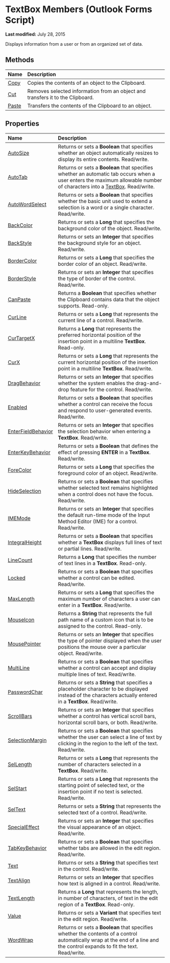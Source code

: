 
# TextBox Members (Outlook Forms Script)

 **Last modified:** July 28, 2015

Displays information from a user or from an organized set of data.

## Methods



|**Name**|**Description**|
|:-----|:-----|
| [Copy](ffcb9cb8-0735-3f54-8302-d15ef14b2c27.md)|Copies the contents of an object to the Clipboard.|
| [Cut](a2299d8f-46d5-de6c-1904-8a9eac29a649.md)|Removes selected information from an object and transfers it to the Clipboard.|
| [Paste](76187602-a0c1-4864-d800-1c95fc359cd0.md)|Transfers the contents of the Clipboard to an object.|



## Properties



|**Name**|**Description**|
|:-----|:-----|
| [AutoSize](d9ac63bf-a9ea-c00e-9b67-9cf204f4ebb1.md)|Returns or sets a  **Boolean** that specifies whether an object automatically resizes to display its entire contents. Read/write.|
| [AutoTab](4c7d917b-178b-04f2-9d9c-bf736eb9ad37.md)|Returns or sets a  **Boolean** that specifies whether an automatic tab occurs when a user enters the maximum allowable number of characters into a [TextBox](4a0e4a3d-beca-9f94-7e27-469c4bafe250.md). Read/write.|
| [AutoWordSelect](00fb7b7b-e7ab-a996-765d-04207d6ba995.md)|Returns or sets a  **Boolean** that specifies whether the basic unit used to extend a selection is a word or a single character. Read/write.|
| [BackColor](28e514ba-0bb4-496f-9405-7dd37c85023f.md)|Returns or sets a  **Long** that specifies the background color of the object. Read/write.|
| [BackStyle](b0366cbc-b44b-a5c0-f49f-4b690c8cbc2f.md)|Returns or sets an  **Integer** that specifies the background style for an object. Read/write.|
| [BorderColor](2ea6bcf2-ca1e-04cb-9ac8-4dd836a2b63e.md)|Returns or sets a  **Long** that specifies the border color of an object. Read/write.|
| [BorderStyle](c71b8117-a731-d0ab-89a7-84dd9aa089c4.md)|Returns or sets an  **Integer** that specifies the type of border of the control. Read/write.|
| [CanPaste](827fea27-a641-c232-fe94-f3d19ccc827c.md)|Returns a  **Boolean** that specifies whether the Clipboard contains data that the object supports. Read-only.|
| [CurLine](5c4470e5-f08e-291c-3f32-147ba74dd3b9.md)|Returns or sets a  **Long** that represents the current line of a control. Read/write.|
| [CurTargetX](4d5a6a33-48c4-651d-29e6-d2f27f81a8db.md)|Returns a  **Long** that represents the preferred horizontal position of the insertion point in a multiline **TextBox**. Read-only.|
| [CurX](1e367959-9f87-c79c-b816-aabf8cde2e23.md)|Returns or sets a  **Long** that represents the current horizontal position of the insertion point in a multiline **TextBox**. Read/write.|
| [DragBehavior](625ff366-65d5-0b50-bd73-420df5324fd2.md)|Returns or sets an  **Integer** that specifies whether the system enables the drag-and-drop feature for the control. Read/write.|
| [Enabled](f73d882d-f143-9d83-e10a-a4e9e47fc231.md)|Returns or sets a  **Boolean** that specifies whether a control can receive the focus and respond to user-generated events. Read/write.|
| [EnterFieldBehavior](b160b411-80b6-8731-3ee8-ac7ab889daf0.md)|Returns or sets an  **Integer** that specifies the selection behavior when entering a **TextBox**. Read/write.|
| [EnterKeyBehavior](2af4a64e-4939-ae46-0d25-67fe986d413a.md)|Returns or sets a  **Boolean** that defines the effect of pressing **ENTER** in a **TextBox**. Read/write.|
| [ForeColor](6a6fb2a7-0434-d254-b825-4ce03c2a8db8.md)|Returns or sets a  **Long** that specifies the foreground color of an object. Read/write.|
| [HideSelection](7d59098a-88c3-8086-f8ee-1d9a090865e8.md)|Returns or sets a  **Boolean** that specifies whether selected text remains highlighted when a control does not have the focus. Read/write.|
| [IMEMode](6279e6d5-b374-5e9f-880f-f468c4f97fdc.md)|Returns or sets an  **Integer** that specifies the default run-time mode of the Input Method Editor (IME) for a control. Read/write.|
| [IntegralHeight](d1ba0257-0c9e-6830-ee81-d8849c9b051a.md)|Returns or sets a  **Boolean** that specifies whether a **TextBox** displays full lines of text or partial lines. Read/write.|
| [LineCount](ac954fb1-a53c-85c4-5f62-3fe25544f41c.md)|Returns a  **Long** that specifies the number of text lines in a **TextBox**. Read-only.|
| [Locked](c4fee2bb-f608-fa77-d94e-44bbb471c85e.md)|Returns or sets a  **Boolean** that specifies whether a control can be edited. Read/write.|
| [MaxLength](4e13335e-120e-e669-181b-9cef7f42f99d.md)|Returns or sets a  **Long** that specifies the maximum number of characters a user can enter in a **TextBox**. Read/write.|
| [MouseIcon](027f1d94-9579-60e0-1c62-63e8be3a5dbe.md)|Returns a  **String** that represents the full path name of a custom icon that is to be assigned to the control. Read-only.|
| [MousePointer](b3de9942-03b2-2d5d-ebdb-233e93c63e25.md)|Returns or sets an  **Integer** that specifies the type of pointer displayed when the user positions the mouse over a particular object. Read/write.|
| [MultiLine](f42aadc5-ecd9-090b-cdf0-aba0a1a024b2.md)|Returns or sets a  **Boolean** that specifies whether a control can accept and display multiple lines of text. Read/write.|
| [PasswordChar](f9f80fb8-3c93-86fa-c717-e3bf4bde29fd.md)|Returns or sets a  **String** that specifies a placeholder character to be displayed instead of the characters actually entered in a **TextBox**. Read/write.|
| [ScrollBars](ef258f24-df52-bdf5-6c1e-04b8b41d4c7f.md)|Returns or sets an  **Integer** that specifies whether a control has vertical scroll bars, horizontal scroll bars, or both. Read/write.|
| [SelectionMargin](afa418ab-4da0-df67-5545-dc4633e057e4.md)|Returns or sets a  **Boolean** that specifies whether the user can select a line of text by clicking in the region to the left of the text. Read/write.|
| [SelLength](97d11d04-a1d9-4251-01fc-a64f6d1293ee.md)|Returns or sets a  **Long** that represents the number of characters selected in a **TextBox**. Read/write.|
| [SelStart](a650448b-694d-3ba6-dbac-3b6890589cd3.md)|Returns or sets a  **Long** that represents the starting point of selected text, or the insertion point if no text is selected. Read/write.|
| [SelText](d9da2959-234d-dd34-cb7f-d918c23e2748.md)|Returns or sets a  **String** that represents the selected text of a control. Read/write.|
| [SpecialEffect](b7365d4e-c25d-9fa6-c088-0cc5bb6bb200.md)|Returns or sets an  **Integer** that specifies the visual appearance of an object. Read/write.|
| [TabKeyBehavior](5b8bdc3c-9000-a7fd-af39-743cc117e02d.md)|Returns or sets a  **Boolean** that specifies whether tabs are allowed in the edit region. Read/write.|
| [Text](fbd89972-8313-b21a-dbe5-f03b093c9ff4.md)|Returns or sets a  **String** that specifies text in the control. Read/write.|
| [TextAlign](6e6e9afb-6eac-01cb-9185-ed6317e93991.md)|Returns or sets an  **Integer** that specifies how text is aligned in a control. Read/write.|
| [TextLength](7c9ef3fe-91c4-78f5-b93d-ea5a8892b0ad.md)|Returns a  **Long** that represents the length, in number of characters, of text in the edit region of a **TextBox**. Read-only.|
| [Value](be7ca611-06df-398c-0ad9-9e0c2815c7e1.md)|Returns or sets a  **Variant** that specifies text in the edit region. Read/write.|
| [WordWrap](fb50b340-9fe7-17b5-4f5f-d2fdd266f37d.md)|Returns or sets a  **Boolean** that specifies whether the contents of a control automatically wrap at the end of a line and the control expands to fit the text. Read/write.|


